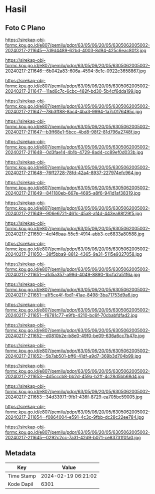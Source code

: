 # Hasil

## Foto C Plano

https://sirekap-obj-formc.kpu.go.id/e807/pemilu/pdpr/63/05/06/20/05/6305062005002-20240217-211645--7d9d4489-62bd-4003-8d94-425c6eac80f3.jpg

https://sirekap-obj-formc.kpu.go.id/e807/pemilu/pdpr/63/05/06/20/05/6305062005002-20240217-211646--6b042a83-606a-4594-8c1c-0922c3658867.jpg

https://sirekap-obj-formc.kpu.go.id/e807/pemilu/pdpr/63/05/06/20/05/6305062005002-20240217-211647--11ad6c7c-6cbc-482f-bd30-5b4cf6dda199.jpg

https://sirekap-obj-formc.kpu.go.id/e807/pemilu/pdpr/63/05/06/20/05/6305062005002-20240217-211647--78b3ff88-8ac4-4ba3-9994-1a7c0176495c.jpg

https://sirekap-obj-formc.kpu.go.id/e807/pemilu/pdpr/63/05/06/20/05/6305062005002-20240217-211647--b3ff68e1-5bcc-4bd8-98f2-81d796a2748f.jpg

https://sirekap-obj-formc.kpu.go.id/e807/pemilu/pdpr/63/05/06/20/05/6305062005002-20240217-211648--0d3fae14-4b1b-4729-8ad4-cc89ef0d033b.jpg

https://sirekap-obj-formc.kpu.go.id/e807/pemilu/pdpr/63/05/06/20/05/6305062005002-20240217-211648--76ff2728-78fd-42a4-8937-227974efc964.jpg

https://sirekap-obj-formc.kpu.go.id/e807/pemilu/pdpr/63/05/06/20/05/6305062005002-20240217-211649--841180eb-667e-4695-a8f6-941d1af38319.jpg

https://sirekap-obj-formc.kpu.go.id/e807/pemilu/pdpr/63/05/06/20/05/6305062005002-20240217-211649--906e6721-461c-45a8-af4d-443ea88f29f5.jpg

https://sirekap-obj-formc.kpu.go.id/e807/pemilu/pdpr/63/05/06/20/05/6305062005002-20240217-211650--4ef46baa-55e5-4914-abb3-ce6833a80588.jpg

https://sirekap-obj-formc.kpu.go.id/e807/pemilu/pdpr/63/05/06/20/05/6305062005002-20240217-211650--38f5bba9-8812-4365-9a31-5115e9327058.jpg

https://sirekap-obj-formc.kpu.go.id/e807/pemilu/pdpr/63/05/06/20/05/6305062005002-20240217-211651--a1d5a357-a99d-4049-8890-1bcfa2a51f6a.jpg

https://sirekap-obj-formc.kpu.go.id/e807/pemilu/pdpr/63/05/06/20/05/6305062005002-20240217-211651--a1f5ce4f-fbd1-41ae-8498-3ba71753d9a6.jpg

https://sirekap-obj-formc.kpu.go.id/e807/pemilu/pdpr/63/05/06/20/05/6305062005002-20240217-211651--f6781c77-e9fb-4210-bc6f-70cbabfdfad2.jpg

https://sirekap-obj-formc.kpu.go.id/e807/pemilu/pdpr/63/05/06/20/05/6305062005002-20240217-211652--d0810b2e-b8e0-49f0-be09-636a6cc7b47e.jpg

https://sirekap-obj-formc.kpu.go.id/e807/pemilu/pdpr/63/05/06/20/05/6305062005002-20240217-211652--5b7ab501-bff6-41df-a9d7-369b3d704b99.jpg

https://sirekap-obj-formc.kpu.go.id/e807/pemilu/pdpr/63/05/06/20/05/6305062005002-20240217-211653--4d5cccb8-bb2d-459a-b2ff-4c28d5bb68d4.jpg

https://sirekap-obj-formc.kpu.go.id/e807/pemilu/pdpr/63/05/06/20/05/6305062005002-20240217-211653--34d33971-9fb1-436f-8729-ea705bc59005.jpg

https://sirekap-obj-formc.kpu.go.id/e807/pemilu/pdpr/63/05/06/20/05/6305062005002-20240217-211654--f0864004-e591-4c3c-9fbb-dc28c22ee784.jpg

https://sirekap-obj-formc.kpu.go.id/e807/pemilu/pdpr/63/05/06/20/05/6305062005002-20240217-211645--0292c2cc-7a31-42d9-b071-ce83731f0fa0.jpg


## Metadata

| Key        | Value               |
| ---------- | ------------------- |
| Time Stamp | 2024-02-19 06:21:02 |
| Kode Dapil | 6301                |



